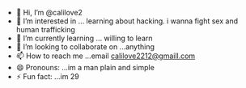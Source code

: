 - 👋 Hi, I’m @calilove2
- 👀 I’m interested in ... learning about hacking. i wanna fight sex and human trafficking 
- 🌱 I’m currently learning ... willing to learn
- 💞️ I’m looking to collaborate on ...anything
- 📫 How to reach me ...email calilove2212@gmaill.com
- 😄 Pronouns: ...im a man plain and simple
- ⚡ Fun fact: ...im 29

<!---
calilove2/calilove2 is a ✨ special ✨ repository because its `README.md` (this file) appears on your GitHub profile.
You can click the Preview link to take a look at your changes.
--->
